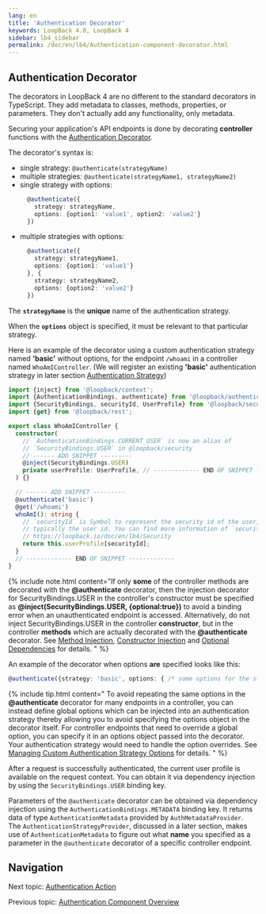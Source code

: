 ```yaml
---
lang: en
title: 'Authentication Decorator'
keywords: LoopBack 4.0, LoopBack 4
sidebar: lb4_sidebar
permalink: /doc/en/lb4/Authentication-component-decorator.html
---
```


## Authentication Decorator

The decorators in LoopBack 4 are no different to the standard decorators in
TypeScript. They add metadata to classes, methods, properties, or parameters.
They don't actually add any functionality, only metadata.

Securing your application's API endpoints is done by decorating **controller**
functions with the
[Authentication Decorator](decorators/Decorators_authenticate.md).

The decorator's syntax is:

- single strategy: `@authenticate(strategyName)`
- multiple strategies: `@authenticate(strategyName1, strategyName2)`
- single strategy with options:
  ```ts
    @authenticate({
      strategy: strategyName,
      options: {option1: 'value1', option2: 'value2'}
    })
  ```
- multiple strategies with options:
  ```ts
    @authenticate({
      strategy: strategyName1,
      options: {option1: 'value1'}
    }, {
      strategy: strategyName2,
      options: {option2: 'value2'}
    })
  ```

The **`strategyName`** is the **unique** name of the authentication strategy.

When the **`options`** object is specified, it must be relevant to that
particular strategy.

Here is an example of the decorator using a custom authentication strategy named
**'basic'** without options, for the endpoint `/whoami` in a controller named
`WhoAmIController`. (We will register an existing **'basic'** authentication
strategy in later section
[Authentication Strategy](Authentication-component-strategy.md))

```ts
import {inject} from '@loopback/context';
import {AuthenticationBindings, authenticate} from '@loopback/authentication';
import {SecurityBindings, securityId, UserProfile} from '@loopback/security';
import {get} from '@loopback/rest';

export class WhoAmIController {
  constructor(
    // `AuthenticationBindings.CURRENT_USER` is now an alias of
    // `SecurityBindings.USER` in @loopback/security
    // ------ ADD SNIPPET ---------
    @inject(SecurityBindings.USER)
    private userProfile: UserProfile, // ------------- END OF SNIPPET -------------
  ) {}

  // ------ ADD SNIPPET ---------
  @authenticate('basic')
  @get('/whoami')
  whoAmI(): string {
    // `securityId` is Symbol to represent the security id of the user,
    // typically the user id. You can find more information of `securityId` in
    // https://loopback.io/doc/en/lb4/Security
    return this.userProfile[securityId];
  }
  // ------------- END OF SNIPPET -------------
}
```

{% include note.html content="If only <b>some</b> of the controller methods are decorated with the <b>@authenticate</b> decorator, then the injection decorator for SecurityBindings.USER in the controller's constructor must be specified as <b>@inject(SecurityBindings.USER, {optional:true})</b> to avoid a binding error when an unauthenticated endpoint is accessed. Alternatively, do not inject SecurityBindings.USER in the controller <b>constructor</b>, but in the controller <b>methods</b> which are actually decorated with the <b>@authenticate</b> decorator. See [Method Injection](Dependency-injection.md#method-injection), [Constructor Injection](Dependency-injection.md#constructor-injection) and [Optional Dependencies](Dependency-injection.md#optional-dependencies) for details.
" %}

An example of the decorator when options **are** specified looks like this:

```ts
@authenticate({strategy: 'basic', options: { /* some options for the strategy */}})
```

{% include tip.html content="
To avoid repeating the same options in the <b>@authenticate</b> decorator for many endpoints in a controller, you can instead define global options which can be injected into an authentication strategy thereby allowing you to avoid specifying the options object in the decorator itself. For controller endpoints that need to override a global option, you can specify it in an options object passed into the decorator. Your authentication strategy would need to handle the option overrides. See [Managing Custom Authentication Strategy Options](Authentication-component-options.md) for details.
" %}

After a request is successfully authenticated, the current user profile is
available on the request context. You can obtain it via dependency injection by
using the `SecurityBindings.USER` binding key.

Parameters of the `@authenticate` decorator can be obtained via dependency
injection using the `AuthenticationBindings.METADATA` binding key. It returns
data of type `AuthenticationMetadata` provided by `AuthMetadataProvider`. The
`AuthenticationStrategyProvider`, discussed in a later section, makes use of
`AuthenticationMetadata` to figure out what **name** you specified as a
parameter in the `@authenticate` decorator of a specific controller endpoint.

## Navigation

Next topic: [Authentication Action](Authentication-component-action.md)

Previous topic:
[Authentication Component Overview](Loopback-component-authentication.md)
